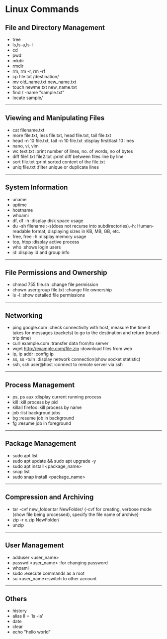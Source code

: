 # Linux Commands

## File and Directory Management
* tree
* ls,ls-a,ls-l
* cd 
* pwd
* mkdir
* rmdir 
* rm, rm -r, rm -rf
* cp file.txt /destination/
* mv old_name.txt new_name.txt
* touch newme.txt new_name.txt
* find / -name "sample.txt"
* locate sample/
---
## Viewing and Manipulating Files
* cat filename.txt
* more file.txt, less file.txt, head file.txt, tail file.txt
* head -n 10 file.txt, tail -n 10 file.txt :display first/last 10 lines
* nano, vi, vim
* wc text.txt :print number of lines, no. of words, no of bytes
* diff file1.txt file2.txt :print diff between files line by line
* sort file.txt :print sorted content of the file.txt
* uniq file.txt :filter unique or duplicate lines
---
## System Information
* uname
* uptime
* hostname
* whoami
* df, df -h :display disk space usage
* du -sh filename :-s(does not recurse into subdirectories).-h: Human-readable format, displaying sizes in KB, MB, GB, etc.
* free, free -h :display memory usage
* top, htop :display active process
* who :shows login users
* id :display id and group info
---
## File Permissions and Ownership
* chmod 755 file.sh :change file permission
* chown user:group file.txt :change file ownership
* ls -l :show detailed file permissions
---
## Networking
* ping google.com :check connectivity with host, measure the time it takes for messages (packets) to go to the destination and return (round-trip time)
* curl example.com :transfer data from/to server
* wget http://example.com/file.zip :download files from web
* ip, ip addr :config ip
* ss, ss -tuln :display network connection(show socket statistic)
* ssh, ssh user@host :connect to remote server via ssh
---
## Process Management
* ps, ps aux :display current running process
* kill <pid> :kill process by pid
* killall firefox :kill process by name
* job :list backgroud jobs
* bg :resume job in background
* fg :resume job in foreground
---
## Package Management
* sudo apt list
* sudo apt update && sudo apt upgrade -y
* sudo apt install <package_name>
* snap list
* sudo snap install <package_name>
---
## Compression and Archiving
* tar -cvf new_folder.tar NewFolder/ {-cvf for creating, verbose mode (show file being processed), specify the file name of archive}
* zip -r x.zip NewFolder/
* unzip
---
## User Management
* adduser <user_name>
* passwd <user_name> :for changing password
* whoami
* sudo :execute commands as a root
* su <user_name>:switch to other account
---
## Others
* history
* alias ll = 'ls -la'
* date
* clear
* echo "hello world"
